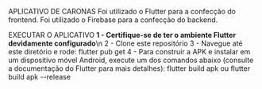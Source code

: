 APLICATIVO DE CARONAS
Foi utilizado o Flutter para a confecção do frontend.
Foi utilizado o Firebase para a confecção do backend.

EXECUTAR O APLICATIVO
  **1 - Certifique-se de ter o ambiente Flutter devidamente configurado**\n
  2 - Clone este repositório
  3 - Navegue até este diretório e rode: flutter pub get
  4 - Para construir a APK e instalar em um dispositivo móvel Android, execute um dos comandos abaixo (consulte a documentação do Flutter para mais detalhes):
    flutter build apk  ou  flutter build apk --release
